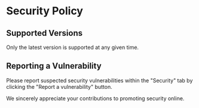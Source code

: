 # Security Policy

## Supported Versions

Only the latest version is supported at any given time. 

<!--
| Version | Supported          |
| ------- | ------------------ |
| 5.1.x   | :white_check_mark: |
| 5.0.x   | :x:                |
| 4.0.x   | :white_check_mark: |
| < 4.0   | :x:                |
-->

## Reporting a Vulnerability

Please report suspected security vulnerabilities within the "Security" tab by clicking the "Report a vulnerability" button. 

We sincerely appreciate your contributions to promoting security online. 


